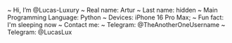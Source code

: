 ~ Hi, I’m @Lucas-Luxury
~ Real name: Artur
~ Last name: hidden
~ Main Programming Language: Python
~ Devices: iPhone 16 Pro Max;
~ Fun fact: I'm sleeping now
~ Contact me:
~            Telegram: @TheAnotherOneUsername
~            Telegram: @LucasLux
